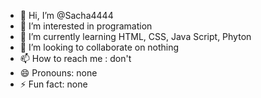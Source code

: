 - 👋 Hi, I’m @Sacha4444
- 👀 I’m interested in programation
- 🌱 I’m currently learning HTML, CSS, Java Script, Phyton
- 💞️ I’m looking to collaborate on nothing
- 📫 How to reach me : don't 
- 😄 Pronouns: none
- ⚡ Fun fact: none

<!---
Sacha4444/Sacha4444 is a ✨ special ✨ repository because its `README.md` (this file) appears on your GitHub profile.
You can click the Preview link to take a look at your changes.
--->
